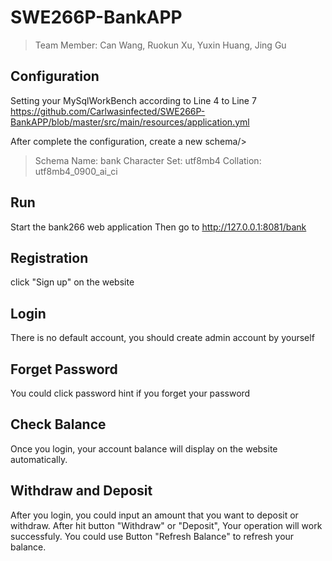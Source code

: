 # SWE266P-BankAPP
> Team Member: Can Wang, Ruokun Xu, Yuxin Huang, Jing Gu

Configuration
---
Setting your MySqlWorkBench according to Line 4 to Line 7
https://github.com/Carlwasinfected/SWE266P-BankAPP/blob/master/src/main/resources/application.yml

After complete the configuration, create a new schema/>
>  Schema Name:    bank
>  Character Set:  utf8mb4
>  Collation:      utf8mb4_0900_ai_ci
  
Run
---
Start the bank266 web application
Then go to http://127.0.0.1:8081/bank

Registration
-----
click "Sign up" on the website

Login
----
There is no default account, you should create admin account by yourself

Forget Password
---
You could click password hint if you forget your password

Check Balance
----
Once you login, your account balance will display on the website automatically.

Withdraw and Deposit
----
After you login, you could input an amount that you want to deposit or withdraw.
After hit button "Withdraw" or "Deposit", Your operation will work successfuly.
You could use Button "Refresh Balance" to refresh your balance.
